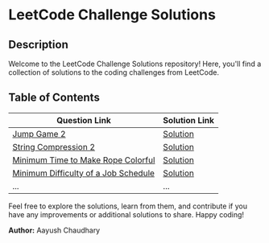 # LeetCode Challenge Solutions

## Description
Welcome to the LeetCode Challenge Solutions repository! Here, you'll find a collection of solutions to the coding challenges from LeetCode.

## Table of Contents
| Question Link                                                                                                 | Solution Link                         |
|---------------------------------------------------------------------------------------------------------------|---------------------------------------|
| [Jump Game 2](https://leetcode.com/problems/jump-game-ii)                                                     | [Solution](https://github.com/aayush287/LeetCodeSolutions/blob/main/src/December/JumpGame2.kt) |
| [String Compression 2](https://leetcode.com/problems/string-compression-ii)                                   | [Solution](https://github.com/aayush287/LeetCodeSolutions/blob/main/src/December/StringCompression2.kt) |
| [Minimum Time to Make Rope Colorful](https://leetcode.com/problems/minimum-time-to-make-rope-colorful)        | [Solution](https://github.com/aayush287/LeetCodeSolutions/blob/main/src/December/MinimumTimeToMakeRopeColorFul.kt) |
| [Minimum Difficulty of a Job Schedule](https://leetcode.com/problems/minimum-difficulty-of-a-job-schedule)    | [Solution](https://github.com/aayush287/LeetCodeSolutions/blob/main/src/December/MinimumDiffOfAJobSchedule.kt) |
| ...                                                                                                           | ...                                   |

Feel free to explore the solutions, learn from them, and contribute if you have any improvements or additional solutions to share. Happy coding!

**Author:** Aayush Chaudhary
